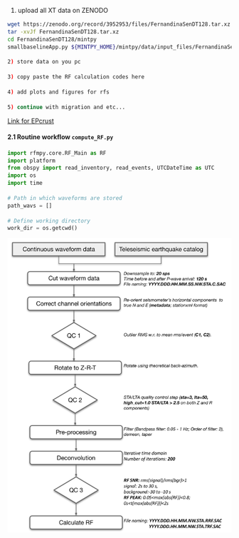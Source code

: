 <!---
INK TO DOWNLOAD A DATASET TO USE...
LOOK here for more ideas:...https://github.com/insarlab/MintPy/tree/main/docs
-->

1) upload all XT data on ZENODO

```bash
wget https://zenodo.org/record/3952953/files/FernandinaSenDT128.tar.xz
tar -xvJf FernandinaSenDT128.tar.xz
cd FernandinaSenDT128/mintpy
smallbaselineApp.py ${MINTPY_HOME}/mintpy/data/input_files/FernandinaSenDT128.txt

2) store data on you pc

3) copy paste the RF calculation codes here 

4) add plots and figures for rfs

5) continue with migration and etc...
```

[Link for EPcrust](http://eurorem.bo.ingv.it/EPcrust_solar/)


#### 2.1 Routine workflow `compute_RF.py` ####

```python
import rfmpy.core.RF_Main as RF
import platform
from obspy import read_inventory, read_events, UTCDateTime as UTC
import os
import time

# Path in which waveforms are stored
path_wavs = []

# Define working directory
work_dir = os.getcwd()


```

![My Image](../plots/rf_steps.jpg)

